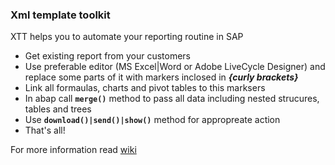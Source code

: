 ### Xml template toolkit

XTT helps you to automate your reporting routine in SAP

- Get existing report from your customers
- Use preferable editor (MS Excel|Word or Adobe LiveCycle Designer) and replace some parts of it with markers inclosed in _**{curly brackets}**_
- Link all formaulas, charts and pivot tables to this marksers
- In abap call **`merge()`** method to pass all data including nested strucures, tables and trees
- Use **`download()|send()|show()`** method for appropreate action
- That's all!

For more information read [wiki](https://github.com/bizhuka/xtt/wiki)
